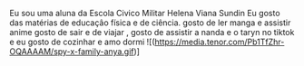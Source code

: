 Eu sou uma aluna da Escola Civico Militar Helena Viana Sundin 
Eu gosto das matérias de educaçâo física e de ciência.
gosto de ler manga e assistir anime
gosto de sair e de viajar , gosto de assistir a nanda e o taryn no tiktok
e eu gosto de cozinhar e amo dormi
![(https://media.tenor.com/Pb1TfZhr-OQAAAAM/spy-x-family-anya.gif)]
